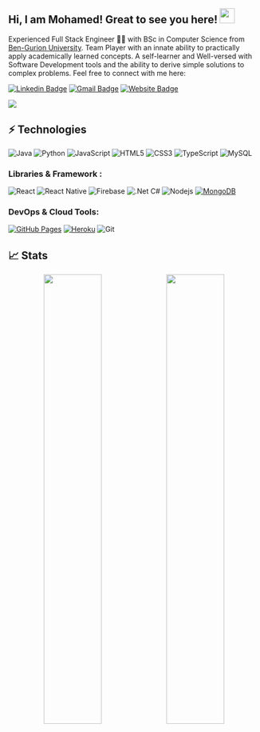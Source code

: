 ## Hi, I am Mohamed! Great to see you here! <img src="https://raw.githubusercontent.com/aemmadi/aemmadi/master/wave.gif" width="30px">

Experienced Full Stack Engineer 👨‍💻 with BSc in Computer Science from [Ben-Gurion University](https://in.bgu.ac.il/en/pages/default.aspx). Team Player with an innate ability to practically apply academically learned concepts. A self-learner and Well-versed with Software Development tools and the ability to derive simple solutions to complex problems. Feel free to connect with me here:

[![Linkedin Badge](https://img.shields.io/badge/-kabhamo-blue?style=flat-square&logo=Linkedin&logoColor=white&link=https://www.linkedin.com/in/mohamed-kabha-275496173/)](https://www.linkedin.com/in/mohamed-kabha/)
[![Gmail Badge](https://img.shields.io/badge/-mkabha54@gmail.com-c14438?style=flat-square&logo=Gmail&logoColor=white&link=mailto:mkabha54@gmail.com)](mailto:mkabha54@gmail.com)
[![Website Badge](https://img.shields.io/badge/-Portfolio-black?style=flat-square&logo=Wordpress&logoColor=white&link=https://kabhamo.github.io/WebSite/)](https://kabhamo.github.io/WebSite/)

<img src="https://activity-graph.herokuapp.com/graph?username=kabhamo&bg_color=0f2d3d&color=1cadfb&line=1cadfb&point=1cadfb&area=true&hide_border=true">

## ⚡ Technologies

![Java](https://img.shields.io/badge/-java-E34A86?style=flat-square&logo=java)
![Python](https://img.shields.io/badge/-Python-black?style=flat-square&logo=Python)
![JavaScript](https://img.shields.io/badge/-JavaScript-black?style=flat-square&logo=javascript)
![HTML5](https://img.shields.io/badge/-HTML5-E34F26?style=flat-square&logo=html5&logoColor=white)
![CSS3](https://img.shields.io/badge/-CSS3-1572B6?style=flat-square&logo=css3)
![TypeScript](https://img.shields.io/badge/-TypeScript-black?style=flat-square&logo=typescript)
![MySQL](https://img.shields.io/badge/-MySQL-black?style=flat-square&logo=mysql)

### Libraries & Framework :

![React](https://img.shields.io/badge/-React-black?style=flat-square&logo=react)
![React Native](https://img.shields.io/badge/-React%20Native-black?style=flat-square&logo=react)
![Firebase](https://img.shields.io/badge/-Firebase-black?style=flat-square&logo=firebase)
![.Net C#](https://img.shields.io/badge/-C%20sharp-purple?style=flat-square&logo=dotnet)
![Nodejs](https://img.shields.io/badge/-Nodejs-black?style=flat-square&logo=Node.js)
<a href="#"><img alt="MongoDB" src ="https://img.shields.io/badge/MongoDB-%234ea94b.svg?logo=mongodb&logoColor=white"></a>

### DevOps & Cloud Tools:

<a href="#"><img alt="GitHub Pages" src="https://img.shields.io/badge/GitHub%20Pages-%23327FC7.svg?logo=github&logoColor=white"></a>
<a href="#"><img alt="Heroku" src="https://img.shields.io/badge/Heroku%20-%23430098.svg?logo=heroku&logoColor=white"></a>
![Git](https://img.shields.io/badge/-Git-black?style=flat-square&logo=git)

## 📈 Stats

<p align="center">
	
  <img width="48%" src="https://github-readme-stats.vercel.app/api?username=kabhamo&show_icons=true&theme=tokyonight" />
  <img width="48%" src="https://github-readme-streak-stats.herokuapp.com/?user=kabhamo&theme=tokyonight" />
</p>
